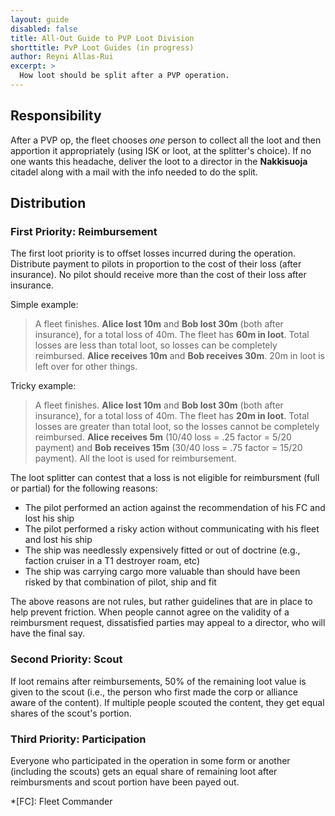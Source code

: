 ```yaml
---
layout: guide
disabled: false
title: All-Out Guide to PVP Loot Division
shorttitle: PvP Loot Guides (in progress)
author: Reyni Allas-Rui
excerpt: >
  How loot should be split after a PVP operation.
---
```


## Responsibility

After a PVP op, the fleet chooses *one* person to collect all the loot and then apportion it appropriately (using ISK or loot, at the splitter's choice).  If no one wants this headache, deliver the loot to a director in the **Nakkisuoja** citadel along with a mail with the info needed to do the split.

## Distribution

### First Priority: Reimbursement

The first loot priority is to offset losses incurred during the operation.  Distribute payment to pilots in proportion to the cost of their loss (after insurance).  No pilot should receive more than the cost of their loss after insurance.

Simple example:

>A fleet finishes.  **Alice lost 10m** and **Bob lost 30m** (both after insurance), for a total loss of 40m.  The fleet has **60m in loot**.  Total losses are less than total loot, so losses can be completely reimbursed.  **Alice receives 10m** and **Bob receives 30m**.  20m in loot is left over for other things.

Tricky example:

>A fleet finishes.  **Alice lost 10m** and **Bob lost 30m** (both after insurance), for a total loss of 40m.  The fleet has **20m in loot**.  Total losses are greater than total loot, so the losses cannot be completely reimbursed.  **Alice receives 5m** (10/40 loss = .25 factor = 5/20 payment) and **Bob receives 15m** (30/40 loss = .75 factor = 15/20 payment).  All the loot is used for reimbursement.

The loot splitter can contest that a loss is not eligible for reimbursment (full or partial) for the following reasons:

- The pilot performed an action against the recommendation of his FC and lost his ship
- The pilot performed a risky action without communicating with his fleet and lost his ship
- The ship was needlessly expensively fitted or out of doctrine (e.g., faction cruiser in a T1 destroyer roam, etc)
- The ship was carrying cargo more valuable than should have been risked by that combination of pilot, ship and fit

The above reasons are not rules, but rather guidelines that are in place to help prevent friction.  When people cannot agree on the validity of a reimbursment request, dissatisfied parties may appeal to a director, who will have the final say.

### Second Priority: Scout

If loot remains after reimbursements, 50% of the remaining loot value is given to the scout (i.e., the person who first made the corp or alliance aware of the content).  If multiple people scouted the content, they get equal shares of the scout's portion.

### Third Priority: Participation

Everyone who participated in the operation in some form or another (including the scouts) gets an equal share of remaining loot after reimbursments and scout portion have been payed out.

*[FC]: Fleet Commander
